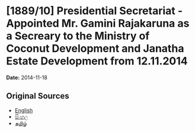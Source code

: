 # [1889/10] Presidential Secretariat - Appointed Mr. Gamini Rajakaruna as a Secreary to the Ministry of Coconut Development and Janatha Estate Development from 12.11.2014

**Date:** 2014-11-18

## Original Sources

- [English](https://documents.gov.lk/view/extra-gazettes/2014/11/1889-10_E.pdf)
- [සිංහල](https://documents.gov.lk/view/extra-gazettes/2014/11/1889-10_S.pdf)
- [தமிழ்](https://documents.gov.lk/view/extra-gazettes/2014/11/1889-10_T.pdf)
